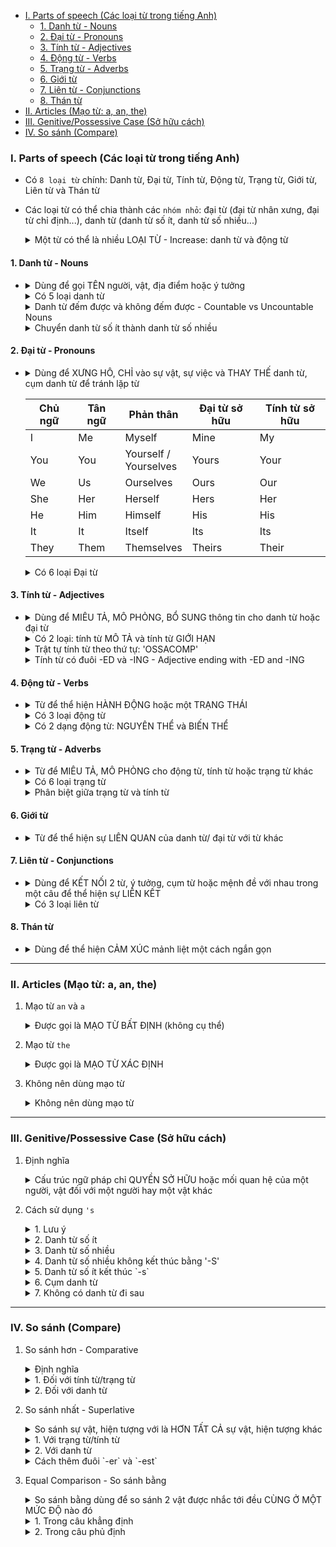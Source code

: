 - [I. Parts of speech (Các loại từ trong tiếng Anh)](#i-parts-of-speech-các-loại-từ-trong-tiếng-anh)
  - [1. Danh từ - Nouns](#1-danh-từ---nouns)
  - [2. Đại từ - Pronouns](#2-đại-từ---pronouns)
  - [3. Tính từ - Adjectives](#3-tính-từ---adjectives)
  - [4. Động từ - Verbs](#4-động-từ---verbs)
  - [5. Trạng từ - Adverbs](#5-trạng-từ---adverbs)
  - [6. Giới từ](#6-giới-từ)
  - [7. Liên từ - Conjunctions](#7-liên-từ---conjunctions)
  - [8. Thán từ](#8-thán-từ)
- [II. Articles (Mạo từ: a, an, the)](#ii-articles-mạo-từ-a-an-the)
- [III. Genitive/Possessive Case (Sở hữu cách)](#iii-genitivepossessive-case-sở-hữu-cách)
- [IV. So sánh (Compare)](#iv-so-sánh-compare)

### I. Parts of speech (Các loại từ trong tiếng Anh)

- Có `8 loại từ` chính: Danh từ, Đại từ, Tính từ, Động từ, Trạng từ, Giới từ, Liên từ và Thán từ
- Các loại từ có thể chia thành các `nhóm nhỏ`: đại từ (đại từ nhân xưng, đại từ chỉ định...), danh từ (danh từ số ít, danh từ số nhiều...)

    <details>
    <summary>Một từ có thể là nhiều LOẠI TỪ - Increase: danh từ và động từ</summary><p>

    - Price **inscreased**        - Động từ      
    - An **increase** in sales    - Danh từ
    </details>

#### 1. Danh từ - Nouns
- 
    <details>
    <summary>Dùng để gọi TÊN người, vật, địa điểm hoặc ý tưởng</summary><p>

    *Chi, Nam, Hanoi, London, target, tennis ball, golf player...*

    - **Nam** is a **volleyball player**
    - Is **London** a place for extreme **sports**?
    - I must hit the **target** to win the **game**
    </details>

    <details>
    <summary>Có 5 loại danh từ</summary><p>

    1. Danh từ kép - Compound nouns
        <details>
        <summary>Khác với danh từ đơn (chỉ có 1 từ), danh từ kép có "2 TỪ" ghép lại với nhau</summary><p>

        - *Danh từ kép có thể là:*
          + `1 từ ghép`: internship, haircut...
          + `2 từ đơn`: tuition fees, world peace...
          + `Từ nối bởi dấu '-'`: son-in-law...        

            Great! I got an **internship** in my favorite company       
            She working hard to pay her **tuition fees**        
            My **son-in-law** is a professor        
        </details>

    2. Danh từ cụ thể - Concrete nouns
        <details>
        <summary>Những từ HỮU HÌNH, có thể cầm nắm, nhìn thấy được</summary><p>

        - *book, board, room, table, box, dormitory, house...*            

            Nam lives in the school's **dormitory**     
            Those **sophomores** are thinking about talking some optional **courses** 
            - *Những sinh viên năm thứ hai kia đang nghĩ đến việc học một vài môn tự chọn*      
        </details>

    3. Danh từ trừu tượng - Abstract nouns
        <details>
        <summary>Những từ VÔ HÌNH, không thể cầm nắm, nhìn thấy được: như trạng thái, tính chất, quan niệm...</summary><p>

        - *love, war, beauty, freedom, scholarship...*        

            Most student lost their **scholarship** because of their final scores are bad       
            Look at her, she is a **beauty**        
        </details>

    4. Danh từ tập hợp - Collective nouns
        <details>
        <summary>Những từ chỉ NHÓM (người, vật), tập thể, đoàn khối...</summary><p>

        - *flock, army, group, team, crowd, herd...*

            Look! A **flock** of pigeons is landing in the campus
            A **group** of students ended their history course yesterday
        </details>

    5. Danh động từ - Gerunds
        <details>
        <summary>Là một DANH TỪ có dạng như ĐỘNG TỪ</summary><p>

        - *Tất cả đều có `đuôi là -ing`: running, listening, swimming...*    

            **Running** is what seniors do everyday
            I love **listening** to music
        </details>
    </details>

    <details>
    <summary>Danh từ đếm được và không đếm được - Countable vs Uncountable Nouns</summary><p>

   1. Hầu hết những từ nào có dạng `số ít` và `nhiều` đều là `danh từ đếm được`
        <details>
        <summary>A bowl - Bowls, A potato - Potatoes</summary><p>

        - I have **a potato**
        - I have many **potatoes**
        - I ate **a bowl** of rice
        - I ate three **bowls** of rice
        </details>

   2. Hầu hết những từ nào chỉ có `một dạng` đều là `danh từ không đếm được`
        <details>
        <summary>Bread, Rice, Money, Honey</summary><p>  

        - Do you have some **honey**?
        - She has no **money** in here wallet
        </details>

   3. Nhiều danh từ không đếm được thường là:
        <details>
        <summary>Nguyên liệu, Khái niệm trừu tượng, Cảm xúc</summary><p>

        - *Nguyên liệu:*        

            *bread, rice, honey, sugar, water...*         

            I need a lot of **water** right now

        - *Khái niệm trừu tượng:*

            *education, love, war...*         

            **War** is bad for our planet

        - *Cảm xúc*     

            *happiness, sadness*      

            Money cannot buy **happiness**
        </details>

   4. Mạo từ "a, an" có thể đi cùng với `danh từ đếm được`          
        I wrote **a letter**

   5. Danh từ đếm được số nhiều có thể `đứng 1 mình`            
        She eats **noodles** for lunch

   6. Mạo từ `không` đi được với danh từ không đếm được         
        We need more **time** to finish this dish

   7. Danh từ không đếm được hay đi với `any, some`         
        I do not have **any sugar** to put in my tea    
        She purchases **some bread** for her dinner

    * Lưu ý:

        | Danh từ đếm được                         | Danh từ không đếm được   |
        | ---------------------------------------- | ------------------------ |
        | I looking for **a job**                  | I'm looking for **work** |
        | These **pies** and **cherries** are mine | This **food** is mine    |
        | I need a **dollar**                      | I need **money**         |
        | Give me **an hour**                      | Give me some **time**    |
    </details>

    <details>
    <summary>Chuyển danh từ số ít thành danh từ số nhiều</summary><p>

    - 
        <details>
        <summary>Hầu hết đều có thể chuyển DANH TỪ SỐ ÍT sang NHIỀU bằng việc thêm '-S' vào cuối từ</summary><p>

        | Số ít    | Số nhiều      |
        | -------- | ------------- |
        | Customer | Customer**s** |
        | Market   | Market**s**   |
        | Mother   | Mother**s**   |

        Our **customers** are very friendly     
        On Mother's Day, **markets** usually give out **discounts** for **mothers**
        </details>
    
    1. Từ kết thúc bằng: O, S, SH, CH, X or Z*
        <details>
        <summary>Thêm '-ES' vào cuối từ</summary><p>

        - *Từ có đuôi là `z` thì thêm 1 chữ `z` vào cuối tồi thêm `-es`*          

            | Số ít      | Số nhiều     |
            | ---------- | ------------ |
            | Tomat**o** | Tomat**oes** |
            | La**sh**   | La**shes**   |
            | Wat**ch**  | Wat**ches**  |
            | Bo**x**    | Bo**xes**    |
            | Qui**z**   | Qui**zzes**  |

            I need 5 bay **tomatoes** for my salad      
            I have 3 **boxes** in my room       
            I drank 2 **glasses** of milk       
        </details>

    2. Danh từ kết thúc bằng: Nguyên âm + Y
        <details>
        <summary>Giữ nguyên và thêm 'S' ở cuối</summary><p>

        | Số ít   | Số nhiều |
        | ------- | -------- |
        | Bo**y** | Bo**ys** |
        | Ke**y** | Ke**ys** |
        | Da**y** | Da**ys** |
        | Gu**y** | Gu**ys** |

        The **boys** should sing at the fair to exchange some goods
        </details>

    3. Danh từ kết thúc bằng: Phụ âm + Y
        <details>
        <summary>Đổi 'Y -> I' thêm '-ES' ở cuối</summary><p>

        | Số ít     | Số nhiều    |
        | --------- | ----------- |
        | Cit**y**  | Cit**ies**  |
        | Stor**y** | Stor**ies** |

        Nam makes 60 **deliveries** a day
        She told me about the **cites** she went to in her **stories**
        </details>

    4. Danh từ kết thúc bằng: F, FE
        <details>
        <summary>Bỏ 'F' hoặc 'FE' và thêm '-VES' ở cuối</summary><p>

        | Số ít     | Số nhiều    |
        | --------- | ----------- |
        | Li**fe**  | Li**ves**   |
        | Thie**f** | Thie**ves** |
        | Wi**fe**  | Wi**ves**   |

        Is this true that a cat has nine **lives**?     
        The **wives** are choosing products and the husbands are waiting for the cashier
        </details>

    5. Danh từ kết thúc bằng: IS
        <details>
        <summary>Đổi '-IS' thành '-ES' ở cuối</summary><p>

        | Số ít        | Số nhiều                 |
        | ------------ | ------------------------ |
        | Analys**is** | Analys**es**             |
        | Bas**is**    | Bas**es**                |
        | Cris**is**   | Cris**es** (khủng hoảng) |

        I made some **analyses** and reached a conclusion       
        2020 is a year with many **crises**
        </details>

    6. Danh từ kết thúc bằng: US
        <details>
        <summary>Đổi '-US' thành '-I' ở cuối</summary><p>

        | Số ít        | Số nhiều                    |
        | ------------ | --------------------------- |
        | Cact**us**   | Cact**i** (cây xương rồng)  |
        | Fung**us**   | Fung**i** (nấm)             |
        | Stimul**us** | Stimul**i** (sự kích thích) |
        | Syllab**us** | Syllab**i** (dàn bài)       |

        She sold me 2 **cacti** for a price of 1
        </details>

    7. Những trường hợp đặc biệt 1
        <details>
        <summary>Bất quy tắc</summary><p>

        | Số ít      | Số nhiều              |
        | ---------- | --------------------- |
        | M**a**n    | M**e**n               |
        | Wom**a**n  | Wom**e**n             |
        | Child      | Child**ren**          |
        | Pe**rson** | Pe**ople**            |
        | T**oo**th  | T**ee**th             |
        | F**oo**t   | F**ee**t              |
        | G**oo**se  | G**ee**se (con ngỗng) |
        | M**ouse**  | M**ice**              |

        The **men** lost an hour waiting for the receipts last week
        </details>

    8. Những trường hợp đặc biệt 2
        <details>
        <summary>Những từ dù là số ít hay nhiều đều GIỮ NGUYÊN</summary><p>

        | Số ít    | Số nhiều                 |
        | -------- | ------------------------ |
        | Fish     | Fish                     |
        | Sheep    | Sheep                    |
        | Deer     | Deer (con hươu)          |
        | Moose    | Moose (con nai sừng tấm) |
        | Aircraft | Aircraft                 |

        There are plenty of **fish** in the sea
        </details>
    </details>

#### 2. Đại từ - Pronouns
- 
    <details>
    <summary>Dùng để XƯNG HÔ, CHỈ vào sự vật, sự việc và THAY THẾ danh từ, cụm danh từ để tránh lặp từ</summary><p>

    *I, you, he, she, it, them, him, her, this, that, those...*
    
    - **Nam** is a volleyball player, **he** plays for my team
    - Is **London** a place for extreme sports? I am living in **that** city
    </details>

    | Chủ ngữ | Tân ngữ | Phản thân                 | Đại từ sở hữu | Tính từ sở hữu |
    | ------- | ------- | ------------------------- | ------------- | -------------- |
    | I       | Me      | Myself                    | Mine          | My             |
    | You     | You     | Yourself /<br> Yourselves | Yours         | Your           |
    | We      | Us      | Ourselves                 | Ours          | Our            |
    | She     | Her     | Herself                   | Hers          | Her            |
    | He      | Him     | Himself                   | His           | His            |
    | It      | It      | Itself                    | Its           | Its            |
    | They    | Them    | Themselves                | Theirs        | Their          |

    <details>
    <summary>Có 6 loại Đại từ</summary><p>

    1. Đại từ nhân xưng chủ ngữ và tân ngữ - Personal Pronouns Subject and Object
        <details>
        <summary>Chủ ngữ - Dùng cho người nói, người nghe, khi người hoặc vật được nhắc tới</summary><p>

        - *Chỉ dùng để làm `chủ ngữ`*

            **I** will see you tomorrow         
            **We** are friends          
            **You** look lovely today           
            Ask **Thanh** if he likes to come to our party          
            What does **she** like to eat?
        </details>

        <details>
        <summary>Tân ngữ - Cũng là đại từ nhân xưng nhưng chúng KHÔNG ĐƯỢC LÀM CHỦ NGỮ</summary><p>

        - *Chỉ làm `tân ngữ` hoặc `bổ ngữ`*

            **I** would love to get **me** an ice cream             
            Do **you** remember that **you** have homework today?           
            Hey **Trang**, Chi tells **us** to pick up some apples on the way home          
            **Nam** is standing near the door, tell **him** to open it      
            Look at **my car**, **it** has shiny mirrors        
            Tell **them** your name
        </details>

        <details>
        <summary>Lưu ý</summary><p>

        - *Nên THÊM DANH TỪ khi đi cùng với đại từ nhân xưng ĐỂ CHỈ RÕ đang nhắc tới ai, cái gì*             
            You **girls** should get going now          
            We **doctors** like to sing

        - *Đại từ tân ngữ chỉ được dùng khi ta đã biết rõ danh từ được thay thế đó là gì*     
            That is **Ms. Chi**, I met **her** yesterday        
            Oh no my **cell phone**, **it** is broken

        - *Khi chỉ đồ vật, con vật hoặc danh từ trừu tượng mà không phải chỉ người*             
            *Ta có thể sử dụng đại từ `they/them, he/his, she/her` nếu xác định giới tính*        
                **My cat** purrs everytime I pet **him**
        </details>
    
    2. Đại từ phản thân - Reflexive Pronouns
        <details>
        <summary>Là đại từ đặc biệt để dùng khi CHỦ NGỮ và TÂN NGỮ hoặc BỔ NGỮ là một</summary><p>

        **She** bought a present for **herself**

        - *Nhấn mạnh chủ ngữ*     
            **Chi Pu** gives me her autograph **herself**

        - *Trong một vài trường hợp, dùng khi mang lại ý nghĩa, trường hợp tương tự*      
            Seeing my daughter playing with her dog reminds **me** of **myself** when I was small

        Ex:
        - I am studying English all by **myself**
        - We cook **ourselves** dinner
        - You should prepare **yourself** before the final exam
        - You guys should choose the topic for the assignment **yourselves**
        </details>

        <details>
        <summary>Cấu trúc</summary><p>

        - *Động từ + `Đại từ phản thân` + Tân ngữ*      
            *Khi ta đang làm gì đó cho chính bản thân mình*       
            I **knit** myself **a sweater**     

        - *Động từ + Tân ngữ + `Đại từ phản thân`*      
            *Nhấn mạnh rằng không ai khác đã giúp đỡ hay làm việc đó*     
            He **talks** to **his boss** himself about a promotion

        - *`by` + myself/yourself/himself/herself*        
            *Nhấn mạnh việc chỉ có một mình và không ở cùng một ai khác*      
            Chi goes to the party **by herself**
        </details>

        <details>
        <summary>Không nên dùng với một số động từ, hoặc khi đi cùng giới từ chỉ ĐỊA ĐIỂM hoặc VỊ TRÍ</summary><p>
            
        - *Một số động từ hiếm khi hoặc không dùng đại từ phản thân vì những từ này bắt nguồn từ tiếng khác:*

            |             |              |     |          |              |
            | ----------: | ------------ | --- | -------: | ------------ |
            |       adapt | - thích nghi |     | complain | - than phiền |
            | concentrate | - tập trung  |     |     hide | - che giấu   |
            |    lie down | - nằm xuống  |     |     meet | - gặp gỡ     |
            |        move | - di chuyển  |     |    relax | - thư giãn   |
            |    remember | - nhớ        |     |    shave | - cạo        |
            |      shower | - tắm        |     | sit down | - ngồi xuống |

        - *Khi đi cùng giới từ chỉ `địa điểm` hoặc `vị trí`, ta dùng `đại từ nhân xưng`, không dùng đại từ phản thân*     
            She puts the books next to **her**
        </details>

        <details>
        <summary>Phân biệt Ourselves, Themselves và Each Other</summary><p>
            
        - *Ta dùng `Each Other` để tả 2 hay nhiều người hoặc vật đang làm cùng một hành động `lên người khác`*      
            *Còn `Ourselves, Themselves` để tả 2 hay nhiều người hoặc vật làm cùng một hành động `lên chính họ`*      

            Chi and Huy bought **each other** presents    - Chi mua quà cho Huy và ngược lại      
            Chi and Huy bought **themselves** presents    - Chi mua quà cho Chi và tương tự
        </details>

    3. Đại từ chỉ định và Tính từ chỉ định - Demonstrative pronouns and adjectives
        - `This, That, These, Those` là những từ chỉ định được dùng để thể hiện `khoảng cách` tương đối giữa `người nói và danh từ`

        <details>
        <summary>Đại từ chỉ định - THIS/THESE (gần), THAT/THOSE (xa)</summary><p>

        - *`This` (số ít) và `these` (số nhiều) khi nhắc đến cáo có mặt `tại/gần (trong tầm với)` địa điểm nói*     
            
            **This** is my pineapple        
            **These** are my oranges

        - *`That` (số ít) và `those` (số nhiều) khi nhắc đến cái gì có mặt `xa (ngoài tầm với)` địa điểm nói*       
            
            **That** is my box of fruit juice           
            **Those** are the avocados that I bought

        - *Đại từ chỉ định có thể đứng một mình trong câu `thay thế cho danh từ`*       
            
            Are you going to buy **that**?      
            I cannot fix **these**, they are broken
        </details>

        <details>
        <summary>Tính từ chỉ định - Đi trước danh từ và cùng dạng số ít/nhiều với danh từ đó</summary><p>

        + **This** glass of wine is tasty
        + He wants **that** coconut for dessert
        + I want to buy **those** oranges
        + I love **these** kinds of beverages
        </details>

        <details>
        <summary>Từ chỉ định trong hiện tại (THIS/THESE) và quá khứ (THAT/THOSE)</summary><p>

        - *Nếu hành động, sự việc `chưa kết thúc` hoặc xảy ra trong `thời gian gần` thì ta dùng `this/these`*       
            **This** is a good meal

        - *Nếu hành động `đã kết thúc` hoặc nó ở `quá khứ` ta dùng `that/those`*        
            I forgot that I bought **those** coffee beans yesterday
        </details>

        <details>
        <summary>THIS IS khi bạn đang nghe điện thoại, hoặc bạn giới thiệu ai đó</summary><p>

        + Hello, can I talk to Chi, please?     
            **This is** her/ This is Chi

        + **This is** Minh, he is my friend
        </details>

    4. Đại từ sở hữu và Tính từ sở hữu - Possessive pronouns and adjectives
        <details>
        <summary>Đại từ sở hữu - Dùng để TRÁNH LẶP LẠI thông tin đã vô cùng rõ ràng</summary><p>

        - *Tránh câu nói bị rối vì một thông tin bị nhắc lại nhiều lần*       

            **This bag** is **my bag**, not **your bag**
            **This bag** is **mine**,   not **yours**

        Ex: 
        + This notebook is **mine**
        + I lost my bag so I took **yours**
        + After school, I go to my home and Nam go to **his**
        + That is my book, not **hers**
        + These are my textbooks and those are **theirs**

        Lưu ý:
        - *Tránh dùng từ `Its` trong đại từ sở hữu*      
        - *Đại từ sở hữu không đi với sở hữu cách `'s`*
        - *`Of + đại từ sở hữu`: để nói về bạn của ai đó*       
            
            She is no friend **of mine**       
            She is not my friend
        </details>

        <details>
        <summary>Tính từ sở hữu - Dùng để thể hiện QUYỀN SỞ HỮU một vật hoặc trong một mối quan hệ với ai đó</summary><p>

        - **His** essay is bad      
        - **Their** teacher is beautiful

        Ex: 
        + This is **my** table
        + I took **your** bag
        + I miss **our** classmates
        + A cat is eating **its** fish
        + That is not **her** book
        </details>

    5. Đại từ nghi vấn - Interrogave pronouns
        <details>
        <summary>Có 9 đại từ nghi vấn</summary><p>
            
        1. **What**
            <details>
            <summary>Là từ để hỏi thông tin cụ thể = Tôi muốn biết CÁI GÌ</summary><p>

            - **What** is the weather like today? - Thời tiết hôm nay thế nào?
            - **What** is Mosoon season? - Mùa gió mùa là gì?     
            - At **what** temperature does water boil? - Nước sẽ sôi ở nhiệt độ nào?
            </details>

        2. **Which**
            <details>
            <summary>Để LỰA CHỌN = Tôi muốn biết cái nào giữa các đáp án</summary><p>

            - **Which** color of the rainbow does she like the most? - Cô ấy thích nhất màu nào của cầu vồng?         
            </details>

            <details>
            <summary>What - Which</summary><p>

            - *Dùng `What` khi `không có` giới hạn các sự lựa chọn*       
                *Dùng `Which` khi `có` giới hạn các sự lựa chọn*       
                
                **What** shoes should I wear during summer?     
                **Which** shoes should I wear during summer - slippers or sneakers? 
            </details>

        3. **Who**
            <details>
            <summary>Để hỏi thông tin về NGƯỜI = Câu trả lời sẽ là các CHỦ NGỮ</summary><p>

            - *Được dùng thông thường hơn Whom*        
                
                **Who** is feeling under the weather? - Ai cảm thấy không khoẻ dưới thời tiết này?      
                It was **Chi**, she was a bit under the weather today
            </details>

        4. **Whom**
            <details>
            <summary>Để hỏi thông tin về NGƯỜI = Câu trả lời sẽ là các TÂN NGỮ</summary><p>
                
            - *Ít được dùng trong văn nói hơn Who*       
                
                **Whom** should I talk to about my son's temperature?              
                You should talk to **him**, he is our doctor.
            </details>

        5. **Whose**
            <details>
            <summary>Để hỏi về SỞ HỮU = Tôi muốn biết cái này thuộc về ai</summary><p>

            - **Whose** are these sweaters? - Những chiếc áo len này của ai?
            - **Whose** birthdday is in Spring? - Ai có  sinh nhật vào mùa xuân?
            </details>

        6. **Why**
            <details>
            <summary>Để hỏi lý do hoặc giải thích = Tôi muốn biết TẠI SAO</summary><p>

            **Why** is London called the city of fog? - Tại sao Luân Đôn lại được gọi là thành phố sương mù?

            - *Thường câu trả lời sẽ bắt đầu bằng `Because`*      
                Why does drought affect agriculture? - Tại sao hạn hán lại ảnh hưởng đến nông nghiệp?
            </details>

        7. **Where**
            <details>
            <summary>Để hỏi về NƠI CHỐN, ĐỊA ĐIỂM = Tôi muốn biết địa điểm</summary><p>

            - **Where** is the thunder coming from? - Sấm chớp đến từ đâu?
            - **Where** does Santa live? - Ông già Noel sống ở đâu? 
            </details>

        8. **When**
            <details>
            <summary>Để hỏi THỜI GIAN = Tôi muốn biết về thời gian</summary><p>

            - **When** will rainbow appear? - Khi nào cầu vồng sẽ xuất hiện?
            - **When** does Winter start? - Khi nào thì mùa đông bắt đầu?
            </details>


        9. **How**
            <details>
            <summary>Để hỏi về CÁCH LÀM = Tôi muốn biết về PHƯƠNG PHÁP thực hiện</summary><p>

            - **How** can we prevent climate change? - Làm thế nào để ngăn biến đổi khí hậu?
            - **How** to drive in foggy condition? - Làm thế nào để lái xe trong thời tiết sương mù?
            </details>

            <details>
            <summary>How + tính từ</summary><p>
            
            - *Để hỏi về `mức độ` của một `thuộc tính`*       
                
                **How cold** is the weather during Winter? - Vào mùa đông thời tiết thường lạnh như thế nào nhỉ?        
                **How tall** are you? - Bạn cao bao nhiêu?      
                **How far** is the North Pole? - Bắc cực cách bao xa?       
            </details>

            <details>
            <summary>How + often</summary><p>
            
            - *Để hỏi về `tần suất, mức độ` của `hành động`*      
                
                **How often** do they go jogging in Spring? - Vào mùa xuân thì tần suất đi bộ của họ là bao nhiêu?      
                **How often** does rainbow appear? - Tần suất xuất hiện của cầu vồng là bao nhiêu?  
            </details>
            
            <details>
            <summary>How + much</summary><p>
            
            - *Để hỏi về số lượng, giá cả: dùng cho `danh từ không đếm được`*       
                
                **How much** time do you need to goto work? - Bạn cần bao nhiêu thời gian để đi làm?        
                **How much** are these sweaters? - Những chiếc áo len này giá bao nhiêu?        
                **How much** milk does she need to bake? - Cô ấy cần bao nhiêu sữa để làm bánh?     
            </details>

            <details>
            <summary>How + many</summary><p>
            
            - *Để hỏi về số lượng: dùng cho `danh từ đếm được`*     
                
                **How many** seasons are there in a year? - Có bao nhiêu mùa trong một năm?     
                **How many** sweaters do you want to buy? - Bạn muốn mua bao nhiêu cái áo len?      
            </details>

            <details>
            <summary>What và How</summary><p>

            - *`What`  - hỏi về `bản chất` vật/việc/người đang được hỏi*        
                *`How`   - hỏi về `ý kiến` chủ quan/`cảm giác` của người đang được hỏi*       
                
                **What** is the weather like?   - It is foggy/rainy/sunny...        
                **How** is the weather?         - It is terrible/lovely/nice...
            </details>

        </details>

    6. Đại từ bất định - Indefinite Pronouns

        |                                        | Người                 | Địa điểm   | Vật        |
        | -------------------------------------- | --------------------- | ---------- | ---------- |
        | Tất cả                                 | Everybody<br>Everyone | Everywhere | Everything |
        | Một phần<br>*(câu khẳng định)*         | Somebody <br>Someone  | Somewhere  | Something  |
        | Một phần<br>*(câu phủ định, bất định)* | Anybody  <br>Anyone   | Anywhere   | Anything   |
        | Không có                               | Nobody   <br>No one   | Nowhere    | Nothing    |

        <details>
        <summary>Là những từ không chỉ cụ thể đến người hay vật nào đó, mà chỉ nói một cách CHUNG CHUNG</summary><p>

        - Do you play sport with **anybody** in your class?
        - **No one** in my class is flexible
        - There must be **somewhere** we can play soccer
        - I have to prepare **everything** before the big race this December
        </details>

        <details>
        <summary>Nguyên tắc khi dùng đại từ bất định</summary><p>
        
        - *Đều chia với động từ `số ít`*          
            Somebody **is** running through the windows
            Nothing ever **goes** as planned
            Anywhere with you **is** home
            Everything **happens** for a reason
        
        - *Đều chỉ danh từ `số nhiều` - Trừ những đại từ chứa từ THING*       
            **Somebody** lost **their** uniforms        
            **Nothing** ever goes as planned, **does** it?      
            **Everyone** tried to stay healthy during holidays. **They** went to the gym
        </details>

        <details>
        <summary>Cách đặt câu khẳng định - Some, Every, Any, No</summary><p>

        - *Some = số lượng bất định*       
            **Something** in that house is broken, it keeps making noise    

        - *Every = toàn bộ (số lượng) ~ Any = bất cứ*      
            **Everyone** in my team wants to become trainers
            **Anybody** in my team can become trainers

        - *No = Không có (số lượng) - Làm câu khẳng định mang ý nghĩa tiêu cực*        
            **Nowhere** is safe
        </details>
        
        <details>
        <summary>Cách đặt câu phủ định, nghi vấn - Any, No</summary><p>

        - *Câu phủ định chỉ được tạo bởi từ `any` - Câu khẳng định mang hàm ý phủ định với đại từ `no`*       
            *Hàm ý phủ định với đại từ `No` sẽ mang lại nhiều cảm xúc `tiêu cực` hơn*     

            I don't know **anything** about competitions        
            I know **nothing** about competitions
        </details>


#### 3. Tính từ - Adjectives
- 
    <details>
    <summary>Dùng để MIÊU TẢ, MÔ PHỎNG, BỔ SUNG thông tin cho danh từ hoặc đại từ</summary><p>

    - *black, white, tall, short, slim, big, loud, quiet...*

        They are **professional** Olympic divers        
        Nam has a pair of **big red** boxing gloves           
        He is an **easy-going** person      
        She has **long black** hair
    </details>

    <details>
    <summary>Có 2 loại: tính từ MÔ TẢ và tính từ GIỚI HẠN</summary><p>

    - Tính từ mô tả - Descriptive adjective:       
        *Là tính từ mô tả về `màu sắc, kích thước, phẩm chất`... của người, sự vật, sự việc*

        *grey, yellow, small, ugly, cute, handsome...*

        My cat is **samll** and **cute**        
        That dress is **long** and **beautiful**   

    - Tính từ giới hạn - Limiting adjective:
        *Là tính từ đặt `giới hạn` cho những từ nó bổ nghĩa*      

        + *Tính từ sở hữu (my, her, him...)*
        + *Tính từ chỉ định (this, that, those...)*
        + *Từ xác định (Determiners) có chức năng làm tính từ*

        **That** is Chi, **her** hair is **long and black**  
    </details>

    <details>
    <summary>Trật tự tính từ theo thứ tự: 'OSSACOMP'</summary><p>

    - O = `Opinion` = ý kiến, thái độ       
        *humorous, beautiful, selfish, easy, hard, handsome, ugly...*
    
    - S = `Size` = Kích thước của vật       
        *big, small, tall, huge, tiny...*
    
    - S = `Shape` = hình dáng của vật       
        *round, square, slim, fat, long, thin...*
    
    - A = `Age` = trạng thái về thời gian       
        *old, young, new, ancient, modern...*
    
    - C = `Color` = màu sắc     
        *red, blue, green, coral...*
    
    - O = `Origin` = nguồn gốc      
        *Japanese, Vietnamese, French, English...*
    
    - M = `Material` = nguyên liệu      
        *wooden, plastic, gold, satin...*
    
    - P = `Purpose` = mục đích sử dụng      
        *shopping, sleeping, storing, cooking...*     


        A **classy French** purse - Một chiếc ví sanh chảnh của Pháp        
            *classy = Opinion, French = Origin*

        A **confident slim American** man       
            *confident = Opinion, slime = Shape, American = Origin*

        **Big square white shopping** bags      
            *big = Size, square = Shape, white = Color, shopping = Purpose*
    </details>

    <details>
    <summary>Tính từ có đuôi -ED và -ING - Adjective ending with -ED and -ING</summary><p>

    - *Kết thúc bằng `-ed` để tả: cảm nhận (của người) hoặc cảm xúc mà `bị người khác, vật tình huống tác động vào`*      
        *`Không` dùng cho vật vô tri vô giác (vì chúng không có cảm xúc)*

    - *Kết thúc bằng đuôi `-ing` để tả: `bản chất, tính chất, đặc điểm` của người, vật, tình huống*

        My friend is **annoyed**        
        - *Bạn tôi cảm thấy bị làm phiền*        
        My friend is **annoying**       
        - *Bạn tôi thật là phiền phức*      

        - They are **scared** by this horror movie
        - Linh went to a sport center yesterday, she was very **delighted**
        - That haunted house is so **terrifying**       
            - *Căn nhà ma ám đó rất đáng sợ*        
        - Popping bubble wrap is stress **relieving**       
            - *Bóp vỡ màng xốp hơi giúp giải toả căng thẳng*

    * Lưu ý:
        - *Ta có thể dùng tính từ để tả người hoặc tình huống, nhưng cẩn thận cách chọn từ và đặt câu vì chúng sẽ có nghĩa `hoàn toàn khác nhau`*

            I am **confused** - *Tôi đang không hiểu một vấn đề nào đó*       
            I am **confusing** - *Tôi là một người khó hiểu*      

        - *Tính từ duôi `-ed` và `-ing` trong một câu, Những câu sau đây chỉ là ví dụ để thể hiện sự khác nhau giữa 2 từ.*        
            *`Không` nên đặt câu theo vì bị lặp từ*

            I was **pleased** by how **pleasing** this picture look         
                - *Tôi rất hài bởi sự dễ chịu của bức tranh này mang lại*       

            She is **exhausted** because this trip is so **exhausting**         
                - *Cô ấy kiệt sức bởi chuyến đi này rất tốn sức*
    </details>

#### 4. Động từ - Verbs
- 
    <details>
    <summary>Từ để thể hiện HÀNH ĐỘNG hoặc một TRẠNG THÁI</summary><p>

    - *Một động từ thể hiên một ai đó dang làm gì đó*       

        *run, speed, talk, write, play...*     

        He is **playing** as a goalkeeper in this soccer match
    </details>

    <details>
    <summary>Có 3 loại động từ</summary><p>

    1. Ngoại động từ - Transitive verbs
        <details>
        <summary>Diễn tả hành động TÁC ĐỘNG lên người, vật</summary><p>

        - *Ai làm gì đó với ai/cái gì*
        - *Luôn luôn phải đi cùng với Tân ngữ*
        
            I **pour** him a cup of water
            She **looks** at the watch
        </details>

    2. Nội động từ - Intransitive verbs
        <details>
        <summary>Diễn tả HÀNH ĐỘNG, TRẠNG THÁI của người nói</summary><p>

        - `Không` cần đi với Tân ngữ

            She is **walking**
            We **talked** for hours
        </details>

    3. Động từ liên kết - Linking verbs
        <details>
        <summary>Để nối giữa CHỦ NGỮ và VỊ NGỮ</summary><p>

        - *Không miêu tả hành động cụ thể nào mà chỉ chỉ ra `tình trạng` của sự vật sự việc và con người*

            She **is** a docter
            You **seemed** sick this morning

        - *Một số động từ liên kết phổ biến:*

            + *To be: am, is, are, was, were, be, been...*
                They **were** sleeping at 10pm last night

            + *become, seem, look, feel, sound, taste...*
                I **became** a teacher
                We **feel** angry after waiting for 2 hours
        </details>

    </details>

    <details>
    <summary>Có 2 dạng động từ: NGUYÊN THỂ và BIẾN THỂ</summary><p>

    - *`Động từ nguyên thể` là hình thức cơ bản của động từ, không bị thay đổi khi ghép câu*        
        Could you **tell** me what time is it?      
        I don't know, but you can **ask** Chi       

    - *`Động từ biến thể` là những động từ sẽ bị `thay đổi` hình thức, hay còn gọi là `chia động từ`*       
        Huy **goes** to school every morning at half-past 7     
        Yesterday, he **was** late
    </details>

#### 5. Trạng từ - Adverbs
- 
    <details>
    <summary>Từ để MIÊU TẢ, MÔ PHỎNG cho động từ, tính từ hoặc trạng từ khác</summary><p>

    - *Thường kết thúc bằng đuôi `-ly`*       

        *quickly, loudly, happily, sadly, very, always, tomorrow, here, there...*      

        They cheered **loudly** for that solid defense **yesterday**        
        He ran **quickly** to be **there** on time

    + *Bổ nghĩa cho động từ*         
        The scholl bell rings **loudly**        
          - *Bổ nghĩa cho động từ `rings`, miêu tả độ to của tiếng chuông*      

    + *Bổ nghĩa cho tính từ (thường đi trước tính từ)*
      - very, extremely, really - *rất*
      - totally, absolutely - *hoàn toàn*
      - quite, fairly, well - *khá*

        That museum is **quite** big

    + *Bổ nghĩa cho trạng từ khác*        
        I want to go to the cinema **so** badly         
          - *Tôi vô cùng muốn đi đến rạp chiếu phim* 
    </details>

    <details>
    <summary>Có 6 loại trạng từ</summary><p>

    1. Trạng từ chỉ tính cách - Adverbs of manner:
        <details>
        <summary>Miêu tả một HÀNH ĐỘNG diễn ra như thế nào, bằng cách nào</summary><p>

        - *Trả lời cho câu hỏi: `How`*
            
            *quickly, carefully, badly...*

            The airplane takes off **carefully**


        - *Tính từ = trạng từ*      
            *Khi đổi tính từ sang trạng từ thì k cần thêm đuôi `-ly`*       

            *fast, hard, early, late, straight, wrong*

            I worked **hard**       
            She will be at work **early**       
            At the beginning of the meeting, he went **straight** to the point      

        - Lưu ý:        
            *`Hardly` - `Hard` (Hiếm khi - Chăm chỉ)*      
            He hardly goes to the library - cậu ấy hiếm khi đến thư viện        

            *`Lately` - `Late` ( Dạo gần đây - Trễ)*        
            They have been to a police station **lately**, reporting a burglary     
            - *Dạo gần đây họ đã có mặt ở đồn cảnh sát để báo cáo về một vụ đột nhập*
        </details>

    2. Trạng từ chỉ thái độ - Adverbs of attitude:
        <details>
        <summary>Miêu tả THÁI ĐỘ, CẢM XÚC của người nói tới sự việc đang được nhắc tới</summary><p>

        - Luckily, Fortunately - *May mắn thay*
        - Honestly - *Thật lòng*
        - Hopefully - *Mong muốn, mong rằng *       

            **Honestly**, I expected better in this hair salon        
            **Luckily**, she has enough money to open a bakery by herself
        </details>

    3. Trạng từ chỉ thời gian - Adverbs of time:
        <details>
        <summary>Cho biết hành động diễn ra vào THỜI ĐIỂM nào</summary><p>

        - *Now, Tomorrow, This year, Last week, Immediately, Then*

            Can she go the bank **immediatelly**?       
            I went to the supermarket **last week**
        </details>

    4. Trạng từ chỉ nơi chốn - Adverbs of place:
        <details>
        <summary>Chỉ ĐỊA ĐIỂM diễn ra hành động</summary><p>

        - *Here, There, Above, Everywhere, Along, Through*

            We were riding our bikes to restaurant and our dog also was running **along**       
            When you arrive at the airport, remember to check your bas **there**
        </details>

    5. Trạng từ chỉ tần suất - Adverbs of frequency:
        <details>
        <summary>Là trạng từ chỉ `tần suất` của một hành động</summary><p>

        | Tần suất | Trạng từ           | Ví dụ                                  |                     |
        | -------- | ------------------ | -------------------------------------- | ------------------- |
        | 100%     | always             | I **always** do morning exercises      | (ngày nào cũng tập) |
        | 90%      | usually            | I **usually** do morning exercises     | (6 lần/1 tuần)      |
        | 80%      | normally/generally | I **normally** do morning exercises    | (5 lần/1 tuần)      |
        | 70%      | often/frequently   | I **often** do morning exercises       | (4 lần/1 tuần)      |
        | 50%      | sometimes          | I **sometimes** do morning exercises   | (3 lần/1 tuần)      |
        | 30%      | occasionlly        | I **occasionlly** do morning exercises | (1 lần/1 tuần)      |
        | 5-10%    | seldom/hardly ever | I **seldom** do morning exercises      | (1 lần/1 tháng)     |
        |          | /rarely            |                                        |                     |
        | 0%       | never              | I **never** do morning exercises       |                     |

        </details>

    6. Trạng từ chỉ mức độ - Adverbs of degree:
        <details>
        <summary>Chỉ mức độ BỔ NGHĨA cho một tính từ hay một trạng từ khác...</summary><p>

        - *Absolutely, enough, entirely, nearly, quite, rather, scarcely, too*        
            - Tuyệt đối, đủ, hoàn toàn, gần như, khá, khá, chắc chắn không, quá

            He bakes **rather** well        
              - *Anh ấy nướng bánh khá là tốt*     
            Shaving is just **too** hard        
            What she said is **entirely** true      
        </details>
    </details>

    <details>
    <summary>Phân biệt giữa trạng từ và tính từ</summary><p>

    - *Tính từ: miêu tả DANH TỪ*        
    *My cat* is **fast**

    - *Trạng từ: miêu tả ĐỘNG TỪ*       
    My cat *eats* **fast**
    </details>

#### 6. Giới từ
- 
    <details>
    <summary>Từ để thể hiện sự LIÊN QUAN của danh từ/ đại từ với từ khác</summary><p>

    - *Có thể chỉ thời gian, địa điểm hoặc quan hệ*     

        *at, on, in, from, with, near, between, about, under...*       

        Chi passes **on** the baton **for** her teammate **in** the relay race      
        The ball flew **into** the hole
    </details>

#### 7. Liên từ - Conjunctions
- 
    <details>
    <summary>Dùng để KẾT NỐI 2 từ, ý tưởng, cụm từ hoặc mệnh đề với nhau trong một câu để thể hiện sự LIÊN KẾT</summary><p>

    - *`Từ đơn`: and, but, if, because, despite...*
    - *`Cụm từ`: as soon as, in order to, in spite of...*
    - *`Cặp từ`: either... or, not only... but also, both... and*       

        **If** they score one more points, they will win the game
        **Despite** being tall, she still wears high heels everyday     
        Nam puts on a raincoat **as soon as** it rains      
        A leather jacket is **not only** fashionable **but also** very warm
    </details>

    <details>
    <summary>Có 3 loại liên từ</summary><p>

    1. Liên từ KẾT HỢP - Coordinate conjunctions
        <details>
        <summary>Nối các từ, nhóm từ, mệnh đề hoặc ác câu CÙNG LOẠI NGỮ PHÁP với nhau</summary><p>

        - *for, and, nor, but, or, yet, so... `(FANBOYS)`*        

            I need to put on my shoes, **so** I wear a pair of socks beforehand         
            I have to choose a skirt **or** a pair of jeans, I haven't decided **yet**
        </details>

    2. Liên từ TƯƠNG QUAN - Correlative Conjunctions
        <details>
        <summary>Là các cặp liên từ luôn đi với nhau</summary><p>

        - *either... or, neither... nor, not only... but also*        

            Choose **either** this dress **or** that pair of trousers       
            That glasses were **neither** pretty **nor** clear      
            You are **not only** beautiful **but also** very clever
        </details>

    3. Liên từ PHỤ THUỘC - Subordinate Conjunctions
        <details>
        <summary>Kết hợp một mệnh đề PHỤ với một mệnh đề CHÍNH</summary><p>

        - *because, since, as, although, though, while, whereas...*     

            The cat hurries into the house **as** I close the door 

        - *Thi thoảng trạng từ `(until, after or before)` cũng có thể là liên từ phụ thuộc*       
            **Before** Chi leaves, she makes sure she bring a jacket along
        </details>
    
    </details>

#### 8. Thán từ
- 
    <details>
    <summary>Dùng để thể hiện CẢM XÚC mảnh liệt một cách ngắn gọn</summary><p>

    *Yes! Wow! Great! Help! Oh! Hey! Hi!*

    - **Ouch!** He hit me eith baseball bat
    - **Hi!** I saw you in that boxing game last night 
    </details>

---------------------------

### II. Articles (Mạo từ: a, an, the)
1. Mạo từ `an` và `a`
    <details>
    <summary>Được gọi là MẠO TỪ BẤT ĐỊNH (không cụ thể)</summary><p>

    - *Dùng với `danh từ đơn` và lần `đầu tiên` người nói nhắc đến người, con vật, sự vật*            
        **a** garden, **a** birthday party, **an** oven

    - *Không đi với `đại từ sở hữu`, `từ chỉ định`, `số đếm`*     
        **My** ~~-a-~~ living room is very big      
        **That** ~~-a-~~ kitchen is mine        
        She needs ~~-an-~~ **one person** to help her clean the bookshelf

    - *Dùng `one` thay vì `a/an` nếu số đó quan trọng*        
        There is only **one chair** *(a chair)* in this dining soon

    - *`a` khi từ bắt đầu bằng phụ âm*        
        a bed, a table, a door, a ruler, a chair...

    - *`an` khi từ bắt đầu bằng nguyên âm (a, e, o, u, i) `uể oải`*         
        an apple, an envelope (phong bì thư), an onion, an umbrella, an image...
    </details>

2. Mạo từ `the`
    <details>
    <summary>Được gọi là MẠO TỪ XÁC ĐỊNH</summary><p>

    - *Danh từ số nhiều hoặc ít mà `biết rõ` người/vật đang được nhắc tới là cái gì*      
        She buys an armchair. **The armchair** is grey
    
    - *Phát âm là `\ðə\` khi từ bắt đầu bằng `phụ âm`*        
        *Phát âm là `\ðiː\` khi từ bắt đầu bằng `nguyên âm`*                
        the bed, the table, the door, the ruler, the chair...       
        the apple, the envelop, the onion, the umbrella, the image...

    - *Bất cứ cái gì có thể `xác định ngay lập tức`*        
        I have just bought **the new iPhone 12**
    
    - *Dùng với các loại `nhạc cụ`*       
        the drums (trống), the piano, the guitar...
        He plays **the drums** in his band

    - *Dùng với những thứ `độc nhất, độc quyền`*      
        the sun, the moon, the internet

    - *Dùng với tên `sông, biển, đại dương, dãi núi, sa mạc` (luôn viết hoa)*     
        the Red River, the Pacific Ocean, the Andes

    - *Dùng với các `hướng đi`*       
        the west, the north-west, the south
    </details>

3. Không nên dùng mạo từ
    <details>
    <summary>Không nên dùng mạo từ</summary><p>

    - *Khi nhắc đến **ý kiến tổng quát** không cụ thể, là số nhiều hoặc không đếm được*       
        **Gender equality** is a hot issue - Bình đẳng giới tính là vấn đề nóng     
        I like **Korean food**

    - *Tên `người, sách, vở kịch` (trừ khi mạo từ nằm trong tiêu đề)*        
        I love to read **Harry Potter**

    - *Tên `thị trấn, thành phố, bang và đất nước`*     
        *(trừ: The USA, The UK, The Netherlands, The Czech Republic, The Philippines)*

    - *Tên `hồ, đảo đơn, lục địa và núi`*
        Hoan Kiem Lake, Viet Nam, Asia, Son Tra Mountain...
    
    - *`Hành tinh`, `Môn thể thao` hoặc trò chơi, Tên của các `bữa ăn trong ngày`*        
        Mars, Earth, Jupiter...     
        Baseball, Soccer, Hide and Seek, Monopoly...       
        Breakfast, Lunch, Dinner...     
    </details>

-----------------------
### III. Genitive/Possessive Case (Sở hữu cách)

1. Định nghĩa
    <details>
    <summary>Cấu trúc ngữ pháp chỉ QUYỀN SỞ HỮU hoặc mối quan hệ của một người, vật đối với một người hay một vật khác</summary><p>

    - *Gồm có `Đại từ sở hữu, Tính từ sở hữu, Danh từ sở hữu`*

    - *Danh từ sở hữu thể hiện bằng:*     
        
        *`N + 's + N` hoặc `N + of`*

        **Bird's prey** are worms
        **Nam's job** is to study about Marine
    </details>

2. Cách sử dụng `'s`
   
    <details>
    <summary>1. Lưu ý</summary><p>

    - *Ta thường dùng dấu `'s` hất với người, động vật*
    - *Đôi khi là địa điểm, tổ chức, công ty: đại diện cho một nhóm người*
    - *`KHÔNG` sử dụng cho những vật vô tri vô giác*

        **Chi's** cat           
        **My company's** party      
        **Cat's** tail
    </details>

    <details>
    <summary>2. Danh từ số ít</summary><p>

    - *Thêm `'s`*     

        **Nam's spider** live in a box
    </details>

    <details>
    <summary>3. Danh từ số nhiều</summary><p>

    - *Thêm `'` nhưng không có `s`*
    - *`Cách phát âm` đều giống nhau, ta phải dựa vào `ngữ cảnh` của người nói để biết danh từ đó là số nhiều hay ít*

        **Zebra's stripes** are balck and white     
        **The two penguins' house** is stolen
    </details>

    <details>
    <summary>4. Danh từ số nhiều không kết thúc bằng '-S'</summary><p>

    - *Thêm `'s` vào sau danh từ như bình thường*

        The International **Women's Day** is on March 8th       
        Everyone at the zoo is voting for the **people's favourite animal** award
    </details>

    <details>
    <summary>5. Danh từ số ít kết thúc `-s`</summary><p>

    - *Thêm `'s` sau hầu hết các tên riêng:*

        James's, Frances's

    - *Những từ liên quan tới cổ điển, tôn giáo: chỉ thêm `'`*

        Does anyone know **Jesus'** real name?
    </details>

    <details>
    <summary>6. Cụm danh từ</summary><p>

    - *Vẫn áp dụng những quy tắc trên cho các cụm danh từ*
    - *Nếu 2 người cùng sở hữu 1 vật, thêm `'s` vào từ sau cùng*

        **Chi and Nam's** stuffed bear is dirty         
          - *Con gấu công của Chi và Nam (1 con gấu) bị bẩn*
    
    - *Nếu mỗi người sở hữu 1 vật, thêm `'s` vào mỗi từ*

        **Chi's** and **Nam's** stuffed bears are dirty         
          - *Con gấu bông của Chi và con gấu bông của Nam (2 con gấu) đều bị bẩn*
    </details>

    <details>
    <summary>7. Không có danh từ đi sau</summary><p>

    - *Nếu ý nói đến đã rõ, `không cần` phải thêm danh từ theo sau*

        Her hair is longer than **Linh's**      
        Whose essay about mamals is this? - It's **Nam's**          
          - *Bài luận về động vật có vú của ai đây - Của Nam đó*
    </details>

----------------------
### IV. So sánh (Compare)
1. So sánh hơn - Comparative
    <details>
    <summary>Định nghĩa</summary><p>

    - *Để `so sánh` giữa 2 sự vật, sự việc, xem cái nào có tính chất, đặc điểm nổi trội `hơn`*        
        Their relationship last **longer** **than** ever      
    </details>

    <details>
    <summary>1. Đối với tính từ/trạng từ</summary><p>

    - Đối với Tính từ/Trạng từ ngắn     

        *Chủ ngữ + Động từ + Trạng từ/Tính từ + `-er` + (Danh từ) + `than` + Tân ngữ*         

        The bride is **prettier** **than** the groom      
        Chi has a **bigger** crush on him **than** her        

    - Đối với tính từ/Trạng từ dài      

        *Chủ ngữ + Động từ + `more/less` + Trạng từ/Tính từ + (Danh từ) + `than` + Tân ngữ*       

        Chi is **more** *easy going* than Huy     
        My dog is **less** *friendly* than Linh's      
    </details>    

    <details>
    <summary>2. Đối với danh từ</summary><p>

    - *Chủ ngữ + Động từ + `more/fewer/less` + Danh từ + than + Danh từ*

        They need **more** *flowers* than I do        
        I have been through **fewer** *relationship* than my brother      
    </details>

2. So sánh nhất - Superlative
    <details>
    <summary>So sánh sự vật, hiện tượng với là HƠN TẤT CẢ sự vật, hiện tượng khác</summary><p>

    - *cao nhất - tallest, hay nhất - best, thông minh nhất - most intelligent...*

        She is **the most** *hard-working* person in my family      
    </details>

    <details>
    <summary>1. Với trạng từ/tính từ</summary><p>

    - Với tính từ/trạng từ ngắn     

        *Chủ ngữ + Động từ + `the` + Tính từ/Trạng từ + `-est` + Tân ngữ*     

        This wedding is **the biggest** in this area        
        She is **the best** guitar player of the team       

    - Với tính từ/ trang từ dài

        *Chủ ngữ + Động từ + `the + most/least` + Tính từ/Trạng từ + Tân ngữ*

        Chi is **the most** *intelligent* woman Huy has ever met
        They are **the least** *steady* couple I know, they're always fighting
    </details>

    <details>
    <summary>2. Với danh từ</summary><p>
       
    - *Chủ ngữ + Động từ + `the + most/least` + Danh từ + Tân ngữ*
       
       Linh drinks the most **milk** *when she is nervous*
    </details>

    <details>
    <summary>Cách thêm đuôi `-er` và `-est`</summary><p>

    | Trường hợp                          | Từ gốc         | Thêm `-er`       | Thêm `est`          |
    | ----------------------------------- | -------------- | ---------------- | ------------------- |
    | 1. Từ ngắn và dài kết thúc bằng `e` | close          | closer           | closest             |
    | => thêm `-r`hoặc `-st`              | large          | larger           | largest             |
    |                                     | strange        | stranger         | strangest           |
    |                                     | wise           | wiser            | wisest              |
    |                                     | handsome       | handsomer /      | handsomest /        |
    |                                     |                | more handsome    | most handsome       |
    |                                     | polite         | politer /        | politest /          |
    |                                     |                | more polite      | most polite         |
    | <hr>                                | <hr>           | <hr>             | <hr>                |
    | 2. Từ ngắn kết thúc bằng            | big            | bigger           | biggest             |
    | 1 nguyên âm duy nhất + phụ âm       | fat            | fatter           | fattest             |
    | => Gấp đôi phụ âm                   | red            | redder           | reddest             |
    |                                     | sad            | sadder           | sadest              |
    |                                     | thin           | thinner          | thinnest            |
    | <hr>                                | <hr>           | <hr>             | <hr>                |
    | 3. Từ ngắn và dài kết thúc bằng `y` | dry            | drier            | driest              |
    | => Đổi `y -> i` thêm `-er`/`-est`   | spry           | sprier/spryer(*) | spriest/spryest(\*) |
    |                                     | wry            | wrier/wryer(*)   | wriest/wryest(\*)   |
    |                                     | heavy          | heavier          | heaviest            |
    |                                     | shiny          | shinier          | shiniest            |
    |                                     | tiny           | tinier           | tiniest             |
    | <hr>                                | <hr>           | <hr>             | <hr>                |
    | 4. Từ ngắn khác                     | fast           | faster           | fastest             |
    | => thêm `-er`/`-est` như thường     | great          | greater          | greatest            |
    |                                     | quick          | quicker          | quickest            |
    |                                     | short          | shorter          | shortest            |
    |                                     | tall           | taller           | tallest             |
    | <hr>                                | <hr>           | <hr>             | <hr>                |
    | 5. Từ dài kết thúc bằng `le`, `ow`  | able           | abler            | ablest              |
    | => Chia như tính từ ngắn            | gentle         | gentler          | gentlest            |
    | thêm `-er`/`-est` như thường        | hollow         | hollower         | hollowest           |
    |                                     | narrow         | narrower         | narrowest           |
    |                                     | shallow        | shallower        | shallowest          |
    |                                     | simple         | simpler          | simplest            |
    | <hr>                                | <hr>           | <hr>             | <hr>                |
    | 6. Từ bất quy tắc                   | bad            | worse            | worst               |
    |                                     | good           | better           | best                |
    |                                     | many/much/some | more             | most                |
    | *(khoảng cách vật lý)*              | far            | farther          | farthest            |
    | *(khoảng cách, bổ sung...)*         | far            | further          | furthest            |
    | *(thời gian)*                       | late           | later            | latest              |
    | *(thứ tự)*                          | late           | latter           | last                |
    | *(kích cỡ)*                         | little         | littler          | littlest            |
    | *(số lượng)*                        | little         | less             | least               |
    | *(tuổi tác)*                        | old            | older            | oldest              |
    | *(cấp bậc)*                         | old            | elder            | eldest              |

    - This day is getting **worse** than the first date
    - My grandfather is the **eldest** in my family
    </details>

3. Equal Comparison - So sánh bằng 
    <details>
    <summary>So sánh bằng dùng để so sánh 2 vật được nhắc tới đều CÙNG Ở MỘT MỨC ĐỘ nào đó</summary><p>

    - I am **as** tall **as** my sister     
    </details>

    <details>
    <summary>1. Trong câu khẳng định</summary><p>

    - Đối với trạng từ, tính từ
        + *Chủ ngữ + Động từ + `as` + Trạng từ/Tính từ + `as` + Danh từ*

            They talk **as** loud **as** speakers

    - Đối với Danh từ
        + *Chủ ngữ + động từ + `as` + `many/much/little/few` + Danh từ + `as` + Danh từ* 

            She uses **as** many plastic bottle **as** I do
            Endangered animals need **as** much protection **as** we human do 

        + *Chủ ngữ + Động từ + `the same` + Danh từ + `as` + Danh từ*

            This tropical forest has **the same** amount of trees **as** the other   
    </details>

    <details>
    <summary>2. Trong câu phủ định</summary><p>

    - *Đối với trạng từ, tính từ*       
        + *Chủ ngữ + động từ + `not` + `as/so` + Tính từ/Trạng từ + `as` + Tân ngữ*

            Earth is **not so** polluted **as** this planet

    - *Đối với Danh từ*
        + *Chủ ngữ + động từ + `not` + `as/so` + `many/much/little/few` + Danh từ + `as` + Tân ngữ*       
        + *Chủ ngữ + động từ + `not` + `the same` + Tính từ/Trạng từ + `as` + Tân ngữ*

            An does **not** score **the same** points on the Environmental Science quiz **as** Chi      
            This river does **not** have **so many** plastics **as** that river   
    </details>
